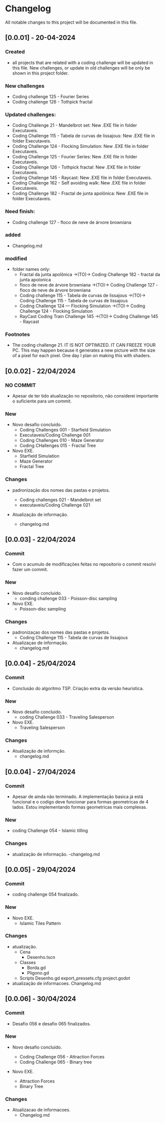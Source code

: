 # Changelog

All notable changes to this project will be documented in this file.

## [0.0.01] - 20-04-2024
### Created
- all projects that are related with a coding challenge will be updated in this file. New challenges, or update in old challenges will be only be shown in this project folder. 

### New challenges
- Coding challenge 125 - Fourier Series
- Coding challenge 126 - Tothpick fractal

### Updated challenges:
- Coding Challenge 21 - Mandelbrot set: New .EXE file in folder Executaveis.
- Coding Challenge 115 - Tabela de curvas de lissajous: New .EXE file in folder Executaveis.
- Coding Challenge 124 - Flocking Simulation: New .EXE file in folder Executaveis.
- Coding Challenge 125 - Fourier Series: New .EXE file in folder Executaveis.
- Coding Challenge 126 - Tothpick fractal: New .EXE file in folder Executaveis.
- Coding Challenge 145 - Raycast: New .EXE file in folder Executaveis.
- Coding Challenge 162 - Self avoiding walk: New .EXE file in folder Executaveis.
- Coding Challenge 182 - Fractal de junta apolônica: New .EXE file in folder Executaveis.

### Need finish:
- Coding challenge 127 - floco de neve de árvore browniana

### added
- Changelog.md

### modified
- folder names only:
    - Fractal da junta apolônica ->(TO)-> Coding Challenge 182 - fractal da junta apolonica
    - floco de neve de árvore browniana ->(TO)-> Coding Challenge 127 - floco de neve de árvore browniana
    - Coding challenge 115 - Tabela de curvas de lissajous ->(TO)-> Coding Challenge 115 - Tabela de curvas de lissajous
    - Coding Challenge 124 — Flocking Simulation ->(TO)-> Coding Challenge 124 - Flocking Simulation
    - RayCast Coding Train Challenge 145 ->(TO)-> Coding Challenge 145 - Raycast

### Footnotes
- The coding challenge 21. IT IS NOT OPTIMIZED. IT CAN FREEZE YOUR PC. This may happen because it generates a new picture with the size of a pixel for each pixel. One day I plan on making this with shaders.

## [0.0.02] - 22/04/2024
### NO COMMIT
- Apesar de ter tido atualização no repositorio, não considerei importante o suficiente para um commit.

### New
- Novo desafio concluido.
    - Coding Challenges 001 - Starfield Simulation
    - Executaveis/Coding Challenge 001
    - Coding Challenges 010 - Maze Generator
    - Coding CHallenges 015 - Fractal Tree
- Novo EXE.
    - Starfield Simulation
    - Maze Generator
    - Fractal Tree

### Changes
- padronização dos nomes das pastas e projetos.
    - Coding challenges 021 - Mandelbrot set
    - executaveis/Coding Challenge 021

- Atualização de informação.
    - changelog.md

## [0.0.03] - 22/04/2024
### Commit
- Com o acumulo de modificações feitas no repositorio o commit resolvi fazer um commit.

### New
- Novo desafio concluido.
    - conding challenge 033 - Poisson-disc sampling
- Novo EXE.
    - Poisson-disc sampling

### Changes
- padronizaçao dos nomes das pastas e projetos.
    - Coding Challenge 115 - Tabela de curvas de lissajous
- Atualizaçao de informação.
    - changelog.md

## [0.0.04] - 25/04/2024
### Commit
- Conclusão do algoritmo TSP. Criação extra da versão heuristica.

### New
- Novo desafio concluido.
    - coding Challenge 033 - Traveling Salesperson
- Novo EXE.
    - Traveling Salesperson

### Changes
- Atualização de informção.
    - changelog.md

## [0.0.04] - 27/04/2024
### Commit
- Apesar de ainda não terminado. A implementação basica já está funcional e o codigo deve funcionar para formas geometricas de 4 lados. Estou implementando formas geometricas mais complexas.
### New
- coding Challenge 054 - Islamic tilling

### Changes
- atualização de informação.
    -changelog.md
    
## [0.0.05] - 29/04/2024
### Commit
- coding challenge 054 finalizado.

### New
- Novo EXE.
    - Islamic Tiles Pattern

### Changes
- atualização.
    - Cena
        - Desenho.tscn
    - Classes
        - Borda.gd
        - Pligono.gd
    - Scripts
        Desenho.gd
    export_pressets.cfg
    project.godot
- atualização de informacoes.
    Changelog.md

## [0.0.06] - 30/04/2024
### Commit
- Desafio 056 e desafio 065 finalizados.

### New
- Novo desafio concluido.
    - Coding Challenge 056 - Attraction Forces
    - Coding Challenge 065 - Binary tree

- Novo EXE.
    - Attraction Forces
    - Binary Tree

### Changes
- Atualizacao de informacoes.
    - Changelog.md
